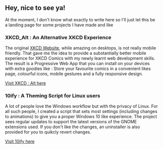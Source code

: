 ## Hey, nice to see ya!

At the moment, I don't know what exactly to write here so I'll just let this be a landing page for some projects I have made and like

### XKCD_Alt : An Alternative XKCD Experience

The original [XKCD Website](https://xkcd.com/), while amazing on desktops, is not really mobile friendly. That gave me the idea to provide a substantially better mobile experience for XKCD Comics with my newly learnt web development skills. The result is a Progressive Web App that you can install on your devices with extra goodies like : Store your favourite comics in a convenient likes page, colourful icons, mobile gestures and a fully responsive design. 

[Visit XKCD : Alt here](https://c-thun.github.io/XKCD_Alt/)

### 10ify : A Theming Script for Linux users

A lot of people love the Windows workflow but with the privacy of Linux. For all such people, I created a script that sets most settings (including changes to animations) to give you a proper Windows 10 like experience. The project sees regular updates to support the latest versions of the GNOME extensions used. If you don't like the changes, an uninstaller is also provided for you to quikcly revert changes. 

[Visit 10ify here](https://github.com/c-thun/10ify)
